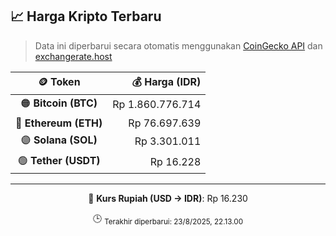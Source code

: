 

<!-- HARGA_KRIPTO -->
## 📈 Harga Kripto Terbaru

> Data ini diperbarui secara otomatis menggunakan [CoinGecko API](https://www.coingecko.com/) dan [exchangerate.host](https://exchangerate.host/)

<div align="center">

| 🪙 Token | 💰 Harga (IDR) |
|:------:|---------------:|
| 🟠 **Bitcoin (BTC)**   | Rp 1.860.776.714 |
| 🔵 **Ethereum (ETH)**  | Rp 76.697.639 |
| 🟣 **Solana (SOL)**    | Rp 3.301.011 |
| 🟢 **Tether (USDT)**   | Rp 16.228 |

---

💱 **Kurs Rupiah (USD → IDR)**: Rp 16.230

🕒 <sub>Terakhir diperbarui: 23/8/2025, 22.13.00</sub>

</div>
<!-- /HARGA_KRIPTO -->